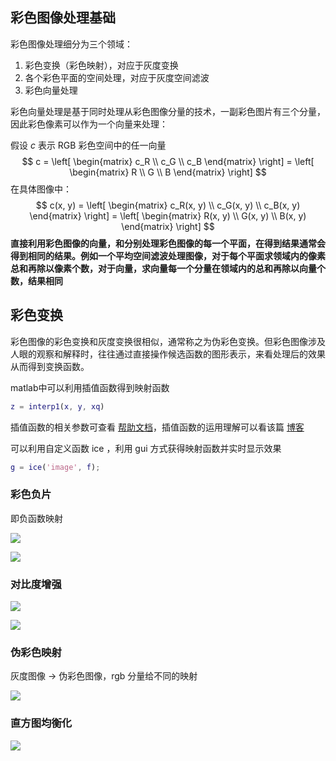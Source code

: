## 彩色图像处理基础

彩色图像处理细分为三个领域：

1. 彩色变换（彩色映射），对应于灰度变换
2. 各个彩色平面的空间处理，对应于灰度空间滤波
3. 彩色向量处理

彩色向量处理是基于同时处理从彩色图像分量的技术，一副彩色图片有三个分量，因此彩色像素可以作为一个向量来处理：

假设  $c$ 表示 RGB 彩色空间中的任一向量
$$
 c = \left[
 	\begin{matrix}
   		c_R \\
   		c_G \\
   		c_B
  	\end{matrix}
  	\right]
  	= 
  	\left[
 	\begin{matrix}
   		R \\
   		G \\
   		B
  	\end{matrix}
  	\right]
$$
在具体图像中：
$$
 c(x, y) = \left[
 	\begin{matrix}
   		c_R(x, y) \\
   		c_G(x, y) \\
   		c_B(x, y)
  	\end{matrix}
  	\right]
  	= 
  	\left[
 	\begin{matrix}
   		R(x, y) \\
   		G(x, y) \\
   		B(x, y)
  	\end{matrix}
  	\right]
$$
**直接利用彩色图像的向量，和分别处理彩色图像的每一个平面，在得到结果通常会得到相同的结果。例如一个平均空间滤波处理图像，对于每个平面求领域内的像素总和再除以像素个数，对于向量，求向量每一个分量在领域内的总和再除以向量个数，结果相同**



## 彩色变换

彩色图像的彩色变换和灰度变换很相似，通常称之为伪彩色变换。但彩色图像涉及人眼的观察和解释时，往往通过直接操作候选函数的图形表示，来看处理后的效果从而得到变换函数。

matlab中可以利用插值函数得到映射函数

```matlab
z = interp1(x, y, xq)
```

插值函数的相关参数可查看 [帮助文档](https://ww2.mathworks.cn/help/matlab/ref/interp1.html)，插值函数的运用理解可以看该篇 [博客](https://blog.csdn.net/zengxiantao1994/article/details/70177996)

可以利用自定义函数 ice ，利用 gui 方式获得映射函数并实时显示效果

```matlab
g = ice('image', f);
```



### 彩色负片

即负函数映射

![](https://note.youdao.com/yws/api/personal/file/01AA27F5C1264282B3AC01EBA413F4F5?method=download&shareKey=f8d0761091481c3a8878f7126bf72245)

![](https://note.youdao.com/yws/api/personal/file/36F1E6E1E37A4C07A31A797A3D66DA7C?method=download&shareKey=8a4ce31b8152f061c10711db99390034)



### 对比度增强

![](https://note.youdao.com/yws/api/personal/file/FE8B79DD4D014758A553D51049F1E523?method=download&shareKey=b81614e6089fcd831d09dd0a76132752)

![](https://note.youdao.com/yws/api/personal/file/626F53A70BCF4F67B218F55CF85E5643?method=download&shareKey=497972474accc16b14359180e19ec868)



### 伪彩色映射

灰度图像 -> 伪彩色图像，rgb 分量给不同的映射

![](https://note.youdao.com/yws/api/personal/file/3C7E3A6B7EEC4D41B5F292DFB416E9F2?method=download&shareKey=7fcd2a06b78a5026528027050096e05a)



### 直方图均衡化

![](https://note.youdao.com/yws/api/personal/file/2D951A60048A4A9F81DCA984BB4236CA?method=download&shareKey=196137a4347b53e01caa3e5c9d66cd37)


